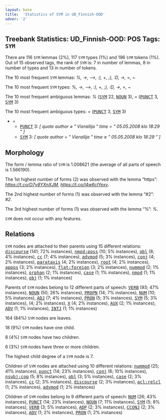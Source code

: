 ```yaml
---
layout: base
title:  'Statistics of SYM in UD_Finnish-OOD'
udver: '2'
---
```


## Treebank Statistics: UD_Finnish-OOD: POS Tags: `SYM`

There are 116 `SYM` lemmas (2%), 117 `SYM` types (1%) and 196 `SYM` tokens (1%).
Out of 15 observed tags, the rank of `SYM` is: 7 in number of lemmas, 8 in number of types and 13 in number of tokens.

The 10 most frequent `SYM` lemmas: <em>%, ->, -->, :), +, ;), :D, →, =, ~</em>

The 10 most frequent `SYM` types:  <em>%, ->, -->, :), +, ;), :D, →, =, ~</em>

The 10 most frequent ambiguous lemmas: <em>%</em> (<tt><a href="fi_ood-pos-SYM.html">SYM</a></tt> 22, <tt><a href="fi_ood-pos-NOUN.html">NOUN</a></tt> 3), <em>=</em> (<tt><a href="fi_ood-pos-PUNCT.html">PUNCT</a></tt> 3, <tt><a href="fi_ood-pos-SYM.html">SYM</a></tt> 3)

The 10 most frequent ambiguous types:  <em>=</em> (<tt><a href="fi_ood-pos-PUNCT.html">PUNCT</a></tt> 3, <tt><a href="fi_ood-pos-SYM.html">SYM</a></tt> 3)


* <em>=</em>
  * <tt><a href="fi_ood-pos-PUNCT.html">PUNCT</a></tt> 3: <em>[ quote author <b>=</b> " Vierailija " time = " 05.05.2008 klo 18:29 " ]</em>
  * <tt><a href="fi_ood-pos-SYM.html">SYM</a></tt> 3: <em>[ quote author = " Vierailija " time <b>=</b> " 05.05.2008 klo 18:29 " ]</em>

## Morphology

The form / lemma ratio of `SYM` is 1.008621 (the average of all parts of speech is 1.566190).

The 1st highest number of forms (2) was observed with the lemma “https”: <em>https://t.co/O7y8YXnXJM, https://t.co/l4w6clYexv</em>.

The 2nd highest number of forms (1) was observed with the lemma “#2”: <em>#2</em>.

The 3rd highest number of forms (1) was observed with the lemma “%”: <em>%</em>.

`SYM` does not occur with any features.


## Relations

`SYM` nodes are attached to their parents using 15 different relations: <tt><a href="fi_ood-dep-discourse.html">discourse</a></tt> (141; 72% instances), <tt><a href="fi_ood-dep-nmod-poss.html">nmod:poss</a></tt> (10; 5% instances), <tt><a href="fi_ood-dep-obl.html">obl</a></tt> (8; 4% instances), <tt><a href="fi_ood-dep-cc.html">cc</a></tt> (7; 4% instances), <tt><a href="fi_ood-dep-advmod.html">advmod</a></tt> (5; 3% instances), <tt><a href="fi_ood-dep-conj.html">conj</a></tt> (4; 2% instances), <tt><a href="fi_ood-dep-parataxis.html">parataxis</a></tt> (4; 2% instances), <tt><a href="fi_ood-dep-root.html">root</a></tt> (4; 2% instances), <tt><a href="fi_ood-dep-appos.html">appos</a></tt> (3; 2% instances), <tt><a href="fi_ood-dep-flat-foreign.html">flat:foreign</a></tt> (3; 2% instances), <tt><a href="fi_ood-dep-nummod.html">nummod</a></tt> (2; 1% instances), <tt><a href="fi_ood-dep-orphan.html">orphan</a></tt> (2; 1% instances), <tt><a href="fi_ood-dep-case.html">case</a></tt> (1; 1% instances), <tt><a href="fi_ood-dep-nmod.html">nmod</a></tt> (1; 1% instances), <tt><a href="fi_ood-dep-obj.html">obj</a></tt> (1; 1% instances)

Parents of `SYM` nodes belong to 12 different parts of speech: <tt><a href="fi_ood-pos-VERB.html">VERB</a></tt> (93; 47% instances), <tt><a href="fi_ood-pos-NOUN.html">NOUN</a></tt> (50; 26% instances), <tt><a href="fi_ood-pos-PROPN.html">PROPN</a></tt> (14; 7% instances), <tt><a href="fi_ood-pos-NUM.html">NUM</a></tt> (10; 5% instances), <tt><a href="fi_ood-pos-ADJ.html">ADJ</a></tt> (7; 4% instances), <tt><a href="fi_ood-pos-PRON.html">PRON</a></tt> (5; 3% instances), <tt><a href="fi_ood-pos-SYM.html">SYM</a></tt> (5; 3% instances),  (4; 2% instances), <tt><a href="fi_ood-pos-X.html">X</a></tt> (4; 2% instances), <tt><a href="fi_ood-pos-AUX.html">AUX</a></tt> (2; 1% instances), <tt><a href="fi_ood-pos-ADV.html">ADV</a></tt> (1; 1% instances), <tt><a href="fi_ood-pos-INTJ.html">INTJ</a></tt> (1; 1% instances)

164 (84%) `SYM` nodes are leaves.

18 (9%) `SYM` nodes have one child.

8 (4%) `SYM` nodes have two children.

6 (3%) `SYM` nodes have three or more children.

The highest child degree of a `SYM` node is 7.

Children of `SYM` nodes are attached using 10 different relations: <tt><a href="fi_ood-dep-nummod.html">nummod</a></tt> (25; 41% instances), <tt><a href="fi_ood-dep-punct.html">punct</a></tt> (14; 23% instances), <tt><a href="fi_ood-dep-conj.html">conj</a></tt> (6; 10% instances), <tt><a href="fi_ood-dep-nsubj-cop.html">nsubj:cop</a></tt> (5; 8% instances), <tt><a href="fi_ood-dep-obl.html">obl</a></tt> (3; 5% instances), <tt><a href="fi_ood-dep-case.html">case</a></tt> (2; 3% instances), <tt><a href="fi_ood-dep-cc.html">cc</a></tt> (2; 3% instances), <tt><a href="fi_ood-dep-discourse.html">discourse</a></tt> (2; 3% instances), <tt><a href="fi_ood-dep-acl-relcl.html">acl:relcl</a></tt> (1; 2% instances), <tt><a href="fi_ood-dep-advmod.html">advmod</a></tt> (1; 2% instances)

Children of `SYM` nodes belong to 9 different parts of speech: <tt><a href="fi_ood-pos-NUM.html">NUM</a></tt> (26; 43% instances), <tt><a href="fi_ood-pos-PUNCT.html">PUNCT</a></tt> (14; 23% instances), <tt><a href="fi_ood-pos-NOUN.html">NOUN</a></tt> (7; 11% instances), <tt><a href="fi_ood-pos-SYM.html">SYM</a></tt> (5; 8% instances), <tt><a href="fi_ood-pos-VERB.html">VERB</a></tt> (3; 5% instances), <tt><a href="fi_ood-pos-ADP.html">ADP</a></tt> (2; 3% instances), <tt><a href="fi_ood-pos-CCONJ.html">CCONJ</a></tt> (2; 3% instances), <tt><a href="fi_ood-pos-ADV.html">ADV</a></tt> (1; 2% instances), <tt><a href="fi_ood-pos-PRON.html">PRON</a></tt> (1; 2% instances)

